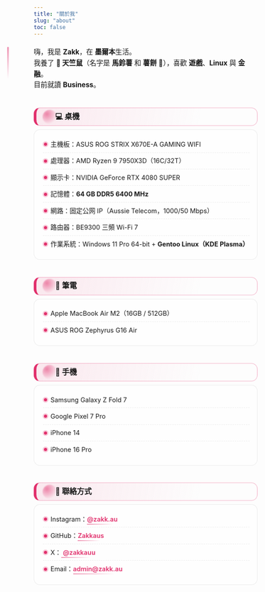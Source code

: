 ```yaml
---
title: "關於我"
slug: "about"
toc: false
---
```

<style>
/* 與英文版一致的美化樣式（可共用） */
.about-highlight{
  --about-accent: var(--hb-active,#e1306c);
  max-width:820px;
  margin:0 auto;
  padding:.5rem 0 3rem;
  line-height:1.6;
  position:relative;
}
.about-highlight p{margin:0 0 1.05rem;font-size:.96rem;}
.about-highlight h3{
  position:relative;
  margin:2.4rem 0 0.85rem;
  font-size:1.05rem;
  padding:.55rem .9rem .55rem 2.65rem;
  background:linear-gradient(100deg,rgba(225,48,108,.10),rgba(225,48,108,0) 75%);
  border:1px solid rgba(225,48,108,.35);
  border-left:6px solid var(--about-accent);
  border-radius:14px;
  backdrop-filter:blur(4px);
  line-height:1.3;
}
body.dark .about-highlight h3{
  background:linear-gradient(100deg,rgba(225,48,108,.25),rgba(225,48,108,0) 70%);
  border-color:rgba(225,48,108,.55);
}
.about-highlight h3::before{
  content:"";
  position:absolute;
  left:14px;top:50%;
  width:32px;height:32px;
  transform:translateY(-50%);
  background:radial-gradient(circle at 30% 30%,var(--about-accent) 0%,rgba(225,48,108,.25) 55%,transparent 72%);
  opacity:.55;
  filter:blur(1px);
  border-radius:50%;
  pointer-events:none;
}
body.dark .about-highlight h3::before{opacity:.75;}
.about-highlight h3 + ul{
  list-style:none;
  margin:-.35rem 0 0;
  padding:.85rem 1.05rem 1.05rem 1.25rem;
  background:rgba(255,255,255,.65);
  border:1px solid rgba(0,0,0,.08);
  border-radius:14px;
}
body.dark .about-highlight h3 + ul{
  background:rgba(40,40,40,.72);
  border-color:rgba(255,255,255,.14);
}
.about-highlight h3 + ul li{
  position:relative;
  padding:.42rem 0 .42rem 1.05rem;
  font-size:.9rem;
  border-bottom:1px dashed rgba(0,0,0,.08);
}
body.dark .about-highlight h3 + ul li{border-color:rgba(255,255,255,.14);}
.about-highlight h3 + ul li:last-child{border-bottom:none;}
.about-highlight h3 + ul li::before{
  content:"";
  position:absolute;
  left:.15rem;top:.95rem;
  width:7px;height:7px;
  background:var(--about-accent);
  border-radius:50%;
  box-shadow:0 0 0 3px rgba(225,48,108,.25);
}
body.dark .about-highlight h3 + ul li::before{box-shadow:0 0 0 4px rgba(225,48,108,.35);}
.about-highlight a{
  color: var(--about-accent) !important;
  text-decoration:none;
  font-weight:600;
  position:relative;
  transition:color .25s;
}
.about-highlight a::after{
  content:"";
  position:absolute;
  left:0;bottom:-2px;
  width:100%;height:2px;
  background:linear-gradient(90deg,var(--about-accent),transparent 85%);
  opacity:.55;
  transition:opacity .25s,transform .25s;
  transform:translateY(2px);
}
.about-highlight a:hover::after{opacity:1;transform:translateY(0);}
body.dark .about-highlight a::after{opacity:.75;}
.about-highlight::before{
  content:"";
  position:absolute;
  left:-60px;top:8px;
  width:4px;height:72px;
  background:linear-gradient(var(--about-accent),transparent);
  border-radius:4px;
  opacity:.5;
  pointer-events:none;
}
@media(max-width:900px){.about-highlight::before{display:none;}}
@media(max-width:640px){
  .about-highlight h3{padding:.5rem .75rem .5rem 2.4rem;font-size:.98rem;border-radius:12px;}
  .about-highlight h3 + ul{padding:.75rem .9rem .9rem 1rem;border-radius:12px;}
  .about-highlight h3 + ul li{font-size:.86rem;padding:.42rem 0 .42rem .95rem;}
}
@media (prefers-reduced-motion:reduce){
  .about-highlight a::after,
  .about-highlight a,
  .about-highlight h3,
  .about-highlight h3 + ul li{transition:none;}
}
</style>

<div class="about-highlight">

嗨，我是 **Zakk**，在 **墨爾本**生活。  
我養了 **🐹 天竺鼠**（名字是 **馬鈴薯** 和 **薯餅** 🥔），喜歡 **遊戲**、**Linux** 與 **金融**。  
目前就讀 **Business**。

### 💻 桌機
- 主機板：ASUS ROG STRIX X670E-A GAMING WIFI  
- 處理器：AMD Ryzen 9 7950X3D（16C/32T）  
- 顯示卡：NVIDIA GeForce RTX 4080 SUPER  
- 記憶體：**64 GB DDR5 6400 MHz**  
- 網路：固定公网 IP（Aussie Telecom，1000/50 Mbps）  
- 路由器：BE9300 三頻 Wi-Fi 7  
- 作業系統：Windows 11 Pro 64-bit + **Gentoo Linux（KDE Plasma）**

### 💼 筆電
- Apple MacBook Air M2（16GB / 512GB）  
- ASUS ROG Zephyrus G16 Air  

### 📱 手機
- Samsung Galaxy Z Fold 7  
- Google Pixel 7 Pro  
- iPhone 14  
- iPhone 16 Pro  

### 🔗 聯絡方式
- Instagram：[@zakk.au](https://www.instagram.com/zakk.au/)  
- GitHub：[Zakkaus](https://github.com/Zakkaus)  
- X：[ @zakkauu ](https://x.com/zakkauu)  
- Email：[admin@zakk.au](mailto:admin@zakk.au)

</div>
